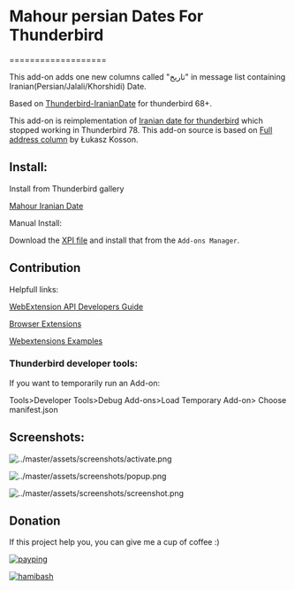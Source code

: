 # Mahour persian Dates For Thunderbird
===================

This add-on adds one new columns called "تاریخ" in message list containing
Iranian(Persian/Jalali/Khorshidi) Date.

Based on [Thunderbird-IranianDate](https://github.com/pouriap/Thunderbird-IranianDate) for thunderbird 68+.

This add-on is reimplementation of [Iranian date for thunderbird](https://addons.thunderbird.net/en-US/thunderbird/addon/iranian-date-for-thunderbird/?src=ss) which stopped working 
in Thunderbird 78. This add-on source is based on [Full address column](https://addons.thunderbird.net/en-US/thunderbird/addon/full-address-column/?src=ss) by Łukasz Kosson.

## Install:

Install from Thunderbird gallery

[Mahour Iranian Date](https://addons.thunderbird.net/en-us/thunderbird/addon/mahour-iranian-date/)

Manual Install:

Download the [XPI file](https://github.com/mhdzli/mahour/releases/download/V1.1.2/mahour_1.1.2-tb.xpi) and install that from the `Add-ons Manager`.


## Contribution

Helpfull links:

[WebExtension API Developers Guide](https://firefox-source-docs.mozilla.org/toolkit/components/extensions/webextensions/index.html)

[Browser Extensions](https://developer.mozilla.org/en-US/docs/Mozilla/Add-ons/WebExtensions)

[Webextensions Examples](https://github.com/mdn/webextensions-examples)

### Thunderbird developer tools:

If you want to temporarily run an Add-on:

Tools>Developer Tools>Debug Add-ons>Load Temporary Add-on><PATH TO LOCAL SOURCE FILES> Choose manifest.json
  
## Screenshots:

![../master/assets/screenshots/activate.png](../master/assets/screenshots/activate.png)

![../master/assets/screenshots/popup.png](../master/assets/screenshots/popup.png)

![../master/assets/screenshots/screenshot.png](../master/assets/screenshots/screenshot.png)

## Donation

If this project help you, you can give me a cup of coffee :) 

[![payping](../master/assets/payping.gif)](https://www.payping.ir/@mzeinali)


[![hamibash](../master/assets/hamibash.png)](https://www.hamibash.com/mzeinali)
